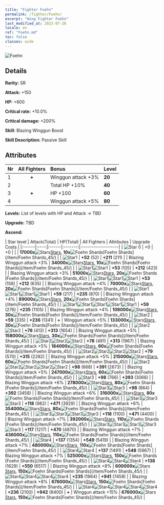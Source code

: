```yaml
---
title: "Fighter Foehn"
permalink: /fighter/Foehn/
excerpt: "Wing Fighter Foehn"
last_modified_at: 2023-07-26
locale: en
ref: "Foehn.md"
toc: false
classes: wide
---
```



 ![Foehn](/images/ship/fj_img17.png)

## Details

 **Rarity:** SR 

 **Attack:** +150

 **HP:** +600

 **Critical rate:** +10.0%

 **Critical damage:** +200%

 **Skill:** Blazing Winggun Boost

 **Skill Description:**  Passive Skill

## Attributes

  |  Nr | All Fighters | Bonus | Level |
  |:----|:-------------:|:--------------------|:--------|
  | 1  | **+**  | Winggun attack +3%  | **20** |
  | 2  |   | Total HP +10%  | **40** |
  | 3  | **+**  | HP +100  | **60** |
  | 4  |   | Winggun attack +5%  | **80** |


 **Levels:**  List of levels with HP and Attack -> TBD

 **Upgrade:**  TBD

 **Ascend:**  

  |  Star level | Attack(Total) | HP(Total) | All Fighters | Attributes | Upgrade Costs |
  |:------|:----:|:------|:-------:|:-------------------|
  | ![Star 0](/images/s0.png)  | +0  | +0  |  |    | **17000x**![Stars](/images/item/Stars_p.png)[Stars](/item/Stars_2/), **10x**![Foehn Shards](/images/item/Foehn_Shards_p.png)[Foehn Shards](/item/Foehn Shards_45/) |
  | ![Star1](/images/s1.png)  | **+52** (52)  | **+211** (211)  |   | Blazing Winggun attack +3%  | **34000x**![Stars](/images/item/Stars_p.png)[Stars](/item/Stars_2/), **10x**![Foehn Shards](/images/item/Foehn_Shards_p.png)[Foehn Shards](/item/Foehn Shards_45/) |
  | ![Star1](/images/s1.png)![Star1](/images/s1.png)  | **+53** (105)  | **+212** (423)  |   | Blazing Winggun attack +3%  | **51000x**![Stars](/images/item/Stars_p.png)[Stars](/item/Stars_2/), **20x**![Foehn Shards](/images/item/Foehn_Shards_p.png)[Foehn Shards](/item/Foehn Shards_45/) |
  | ![Star1](/images/s1.png)![Star1](/images/s1.png)![Star1](/images/s1.png)  | **+53** (158)  | **+212** (635)  |   | Blazing Winggun attack +4%  | **70000x**![Stars](/images/item/Stars_p.png)[Stars](/item/Stars_2/), **20x**![Foehn Shards](/images/item/Foehn_Shards_p.png)[Foehn Shards](/item/Foehn Shards_45/) |
  | ![Star1](/images/s1.png)![Star1](/images/s1.png)![Star1](/images/s1.png)![Star1](/images/s1.png)  | **+59** (217)  | **+235** (870)  |   | Blazing Winggun attack +4%  | **89000x**![Stars](/images/item/Stars_p.png)[Stars](/item/Stars_2/), **20x**![Foehn Shards](/images/item/Foehn_Shards_p.png)[Foehn Shards](/item/Foehn Shards_45/) |
  | ![Star1](/images/s1.png)![Star1](/images/s1.png)![Star1](/images/s1.png)![Star1](/images/s1.png)![Star1](/images/s1.png)  | **+59** (276)  | **+235** (1105)  |   | Blazing Winggun attack +4%  | **108000x**![Stars](/images/item/Stars_p.png)[Stars](/item/Stars_2/), **30x**![Foehn Shards](/images/item/Foehn_Shards_p.png)[Foehn Shards](/item/Foehn Shards_45/) |
  | ![Star2](/images/s2.png)  | **+59** (335)  | **+236** (1341)  | **+**  | Winggun attack +5%  | **133000x**![Stars](/images/item/Stars_p.png)[Stars](/item/Stars_2/), **30x**![Foehn Shards](/images/item/Foehn_Shards_p.png)[Foehn Shards](/item/Foehn Shards_45/) |
  | ![Star2](/images/s2.png)![Star2](/images/s2.png)  | **+78** (413)  | **+313** (1654)  |   | Blazing Winggun attack +5%  | **158000x**![Stars](/images/item/Stars_p.png)[Stars](/item/Stars_2/), **30x**![Foehn Shards](/images/item/Foehn_Shards_p.png)[Foehn Shards](/item/Foehn Shards_45/) |
  | ![Star2](/images/s2.png)![Star2](/images/s2.png)![Star2](/images/s2.png)  | **+78** (491)  | **+313** (1967)  |   | Blazing Winggun attack +5%  | **184000x**![Stars](/images/item/Stars_p.png)[Stars](/item/Stars_2/), **60x**![Foehn Shards](/images/item/Foehn_Shards_p.png)[Foehn Shards](/item/Foehn Shards_45/) |
  | ![Star2](/images/s2.png)![Star2](/images/s2.png)![Star2](/images/s2.png)![Star2](/images/s2.png)  | **+79** (570)  | **+315** (2282)  |   | Blazing Winggun attack +5%  | **215000x**![Stars](/images/item/Stars_p.png)[Stars](/item/Stars_2/), **60x**![Foehn Shards](/images/item/Foehn_Shards_p.png)[Foehn Shards](/item/Foehn Shards_45/) |
  | ![Star2](/images/s2.png)![Star2](/images/s2.png)![Star2](/images/s2.png)![Star2](/images/s2.png)![Star2](/images/s2.png)  | **+98** (668)  | **+391** (2673)  |   | Blazing Winggun attack +5%  | **247000x**![Stars](/images/item/Stars_p.png)[Stars](/item/Stars_2/), **60x**![Foehn Shards](/images/item/Foehn_Shards_p.png)[Foehn Shards](/item/Foehn Shards_45/) |
  | ![Star3](/images/s3.png)  | **+98** (766)  | **+393** (3066)  |   | Blazing Winggun attack +6%  | **278000x**![Stars](/images/item/Stars_p.png)[Stars](/item/Stars_2/), **80x**![Foehn Shards](/images/item/Foehn_Shards_p.png)[Foehn Shards](/item/Foehn Shards_45/) |
  | ![Star3](/images/s3.png)![Star3](/images/s3.png)  | **+98** (864)  | **+392** (3458)  |   | Blazing Winggun attack +6%  | **316000x**![Stars](/images/item/Stars_p.png)[Stars](/item/Stars_2/), **80x**![Foehn Shards](/images/item/Foehn_Shards_p.png)[Foehn Shards](/item/Foehn Shards_45/) |
  | ![Star3](/images/s3.png)![Star3](/images/s3.png)![Star3](/images/s3.png)  | **+118** (982)  | **+471** (3929)  |   | Blazing Winggun attack +6%  | **354000x**![Stars](/images/item/Stars_p.png)[Stars](/item/Stars_2/), **80x**![Foehn Shards](/images/item/Foehn_Shards_p.png)[Foehn Shards](/item/Foehn Shards_45/) |
  | ![Star3](/images/s3.png)![Star3](/images/s3.png)![Star3](/images/s3.png)![Star3](/images/s3.png)  | **+118** (1100)  | **+471** (4400)  |   | Blazing Winggun attack +7%  | **392000x**![Stars](/images/item/Stars_p.png)[Stars](/item/Stars_2/), **110x**![Foehn Shards](/images/item/Foehn_Shards_p.png)[Foehn Shards](/item/Foehn Shards_45/) |
  | ![Star3](/images/s3.png)![Star3](/images/s3.png)![Star3](/images/s3.png)![Star3](/images/s3.png)![Star3](/images/s3.png)  | **+117** (1217)  | **+470** (4870)  |   | Blazing Winggun attack +7%  | **436000x**![Stars](/images/item/Stars_p.png)[Stars](/item/Stars_2/), **110x**![Foehn Shards](/images/item/Foehn_Shards_p.png)[Foehn Shards](/item/Foehn Shards_45/) |
  | ![Star4](/images/s4.png)  | **+137** (1354)  | **+549** (5419)  |   | Blazing Winggun attack +7%  | **480000x**![Stars](/images/item/Stars_p.png)[Stars](/item/Stars_2/), **110x**![Foehn Shards](/images/item/Foehn_Shards_p.png)[Foehn Shards](/item/Foehn Shards_45/) |
  | ![Star4](/images/s4.png)![Star4](/images/s4.png)  | **+137** (1491)  | **+548** (5967)  |   | Blazing Winggun attack +7%  | **525000x**![Stars](/images/item/Stars_p.png)[Stars](/item/Stars_2/), **150x**![Foehn Shards](/images/item/Foehn_Shards_p.png)[Foehn Shards](/item/Foehn Shards_45/) |
  | ![Star4](/images/s4.png)![Star4](/images/s4.png)![Star4](/images/s4.png)  | **+138** (1629)  | **+550** (6517)  |   | Blazing Winggun attack +8%  | **600000x**![Stars](/images/item/Stars_p.png)[Stars](/item/Stars_2/), **150x**![Foehn Shards](/images/item/Foehn_Shards_p.png)[Foehn Shards](/item/Foehn Shards_45/) |
  | ![Star4](/images/s4.png)![Star4](/images/s4.png)![Star4](/images/s4.png)![Star4](/images/s4.png)  | **+235** (1864)  | **+941** (7458)  |   | Blazing Winggun attack +8%  | **676000x**![Stars](/images/item/Stars_p.png)[Stars](/item/Stars_2/), **150x**![Foehn Shards](/images/item/Foehn_Shards_p.png)[Foehn Shards](/item/Foehn Shards_45/) |
  | ![Star4](/images/s4.png)![Star4](/images/s4.png)![Star4](/images/s4.png)![Star4](/images/s4.png)![Star4](/images/s4.png)  | **+236** (2100)  | **+942** (8400)  | **+**  | Winggun attack +15%  | **676000x**![Stars](/images/item/Stars_p.png)[Stars](/item/Stars_2/), **150x**![Foehn Shards](/images/item/Foehn_Shards_p.png)[Foehn Shards](/item/Foehn Shards_45/) |

